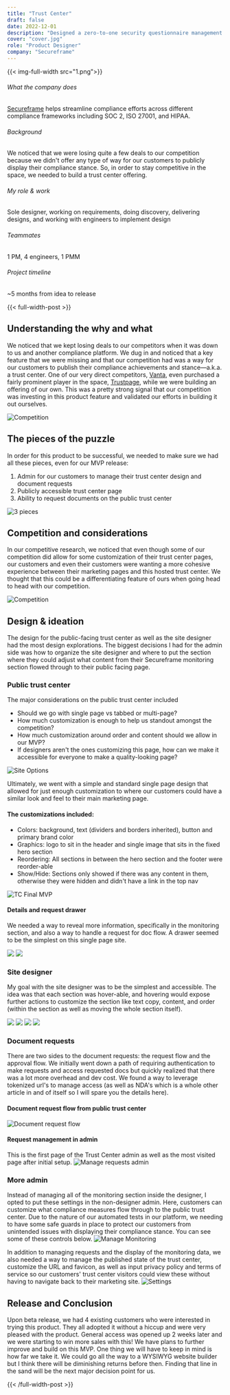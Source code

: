 ```yaml
---
title: "Trust Center"
draft: false
date: 2022-12-01
description: "Designed a zero-to-one security questionnaire management tool and WYSIWYG security posture companion site to expanded our security compliance platform"
cover: "cover.jpg"
role: "Product Designer"
company: "Secureframe"
---
```

{{< img-full-width src="1.png">}}

###### What the company does
[Secureframe](https://secureframe.com/) helps streamline compliance efforts across different compliance frameworks including SOC 2, ISO 27001, and HIPAA.

###### Background
We noticed that we were losing quite a few deals to our competition because we didn't offer any type of way for our customers to publicly display their compliance stance. So, in order to stay competitive in the space, we needed to build a trust center offering.

###### My role & work
Sole designer, working on requirements, doing discovery, delivering designs, and working with engineers to implement design

###### Teammates
1 PM, 4 engineers, 1 PMM

###### Project timeline
~5 months from idea to release

{{< full-width-post >}}

## Understanding the why and what
We noticed that we kept losing deals to our competitors when it was down to us and another compliance platform. We dug in and noticed that a key feature that we were missing and that our competition had was a way for our customers to publish their compliance achievements and stance—a.k.a. a trust center. One of our very direct competitors, [Vanta](https://www.vanta.com/), even purchased a fairly prominent player in the space, [Trustpage](https://trustpage.com/), while we were building an offering of our own. This was a pretty strong signal that our competition was investing in this product feature and validated our efforts in building it out ourselves.

![Competition](2.jpg)

## The pieces of the puzzle
In order for this product to be successful, we needed to make sure we had all these pieces, even for our MVP release:
1. Admin for our customers to manage their trust center design and document requests
2. Publicly accessible trust center page
3. Ability to request documents on the public trust center

![3 pieces](3.jpg)

## Competition and considerations
In our competitive research, we noticed that even though some of our competition did allow for some customization of their trust center pages, our customers and even their customers were wanting a more cohesive experience between their marketing pages and this hosted trust center. We thought that this could be a differentiating feature of ours when going head to head with our competition.

![Competition](4.jpg)

## Design & ideation
The design for the public-facing trust center as well as the site designer had the most design explorations. The biggest decisions I had for the admin side was how to organize the site designer and where to put the section where they could adjust what content from their Secureframe monitoring section flowed through to their public facing page.

### Public trust center
The major considerations on the public trust center included
- Should we go with single page vs tabbed or multi-page?
- How much customization is enough to help us standout amongst the competition?
- How much customization around order and content should we allow in our MVP?
- If designers aren't the ones customizing this page, how can we make it accessible for everyone to make a quality-looking page?

![Site Options](5.jpg)

Ultimately, we went with a simple and standard single page design that allowed for just enough customization to where our customers could have a similar look and feel to their main marketing page.

#### The customizations included:
- Colors: background, text (dividers and borders inherited), button and primary brand color
- Graphics: logo to sit in the header and single image that sits in the fixed hero section
- Reordering: All sections in between the hero section and the footer were reorder-able
- Show/Hide: Sections only showed if there was any content in them, otherwise they were hidden and didn't have a link in the top nav

![TC Final MVP](6.jpg)

#### Details and request drawer
We needed a way to reveal more information, specifically in the monitoring section, and also a way to handle a request for doc flow. A drawer seemed to be the simplest on this single page site.

![](7.jpg)
![](8.jpg)

### Site designer
My goal with the site designer was to be the simplest and accessible. The idea was that each section was hover-able, and hovering would expose further actions to customize the section like text copy, content, and order (within the section as well as moving the whole section itself).

![](9.jpg)
![](10.jpg)
![](11.jpg)
![](12.jpg)

### Document requests
There are two sides to the document requests: the request flow and the approval flow. We initially went down a path of requiring authentication to make requests and access requested docs but quickly realized that there was a lot more overhead and dev cost. We found a way to leverage tokenized url's to manage access (as well as NDA's which is a whole other article in and of itself so I will spare you the details here).

#### Document request flow from public trust center
![Document request flow](14.jpg)

#### Request management in admin
This is the first page of the Trust Center admin as well as the most visited page after initial setup.
![Manage requests admin](13.jpg)

### More admin
Instead of managing all of the monitoring section inside the designer, I opted to put these settings in the non-designer admin. Here, customers can customize what compliance measures flow through to the public trust center. Due to the nature of our automated tests in our platform, we needing to have some safe guards in place to protect our customers from unintended issues with displaying their compliance stance. You can see some of these controls below.
![Manage Monitoring](15.jpg)

In addition to managing requests and the display of the monitoring data, we also needed a way to manage the published state of the trust center, customize the URL and favicon, as well as input privacy policy and terms of service so our customers' trust center visitors could view these without having to navigate back to their marketing site.
![Settings](16.jpg)

## Release and Conclusion
Upon beta release, we had 4 existing customers who were interested in trying this product. They all adopted it without a hiccup and were very pleased with the product. General access was opened up 2 weeks later and we were starting to win more sales with this! We have plans to further improve and build on this MVP. One thing we will have to keep in mind is how far we take it. We could go all the way to a WYSIWYG website builder but I think there will be diminishing returns before then. Finding that line in the sand will be the next major decision point for us.

{{< /full-width-post >}}